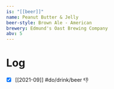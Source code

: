```yaml
---
is: "[[beer]]"
name: Peanut Butter & Jelly
beer-style: Brown Ale - American
brewery: Edmund's Oast Brewing Company
abv: 5
---
```

# Log
- [x] [[2021-09]] #do/drink/beer 👎
